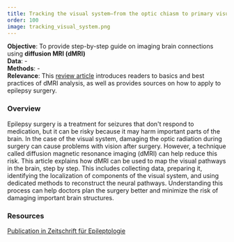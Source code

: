 ```yaml
---
title: Tracking the visual system—from the optic chiasm to primary visual cortex
order: 100
image: tracking_visual_system.png
---
```


**Objective**: To provide step-by-step guide on imaging brain connections using **diffusion MRI (dMRI)**  \
**Data**: - \
**Methods**:  - \
**Relevance**: This [review article](https://link.springer.com/article/10.1007/s10309-020-00384-y) introduces readers to basics and best practices of dMRI analysis, as well as provides sources on how to apply to epilepsy surgery.

### Overview

Epilepsy surgery is a treatment for seizures that don't respond to medication, but it can be risky because it may harm important parts of the brain. In the case of the visual system, damaging the optic radiation during surgery can cause problems with vision after surgery. However, a technique called diffusion magnetic resonance imaging (dMRI) can help reduce this risk. This article explains how dMRI can be used to map the visual pathways in the brain, step by step. This includes collecting data, preparing it, identifying the localization of components of the visual system, and using dedicated methods to reconstruct the neural pathways. Understanding this process can help doctors plan the surgery better and minimize the risk of damaging important brain structures.

### Resources

[Publication in Zeitschrift für Epileptologie ](https://link.springer.com/article/10.1007/s10309-020-00384-y)
